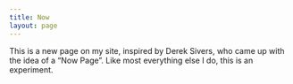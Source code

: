 ```yaml
---
title: Now
layout: page
---
```

This is a new page on my site, inspired by Derek Sivers, who came up with the idea of a “Now Page”. Like most everything else I do, this is an experiment.
